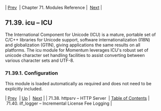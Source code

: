 | [Prev](modules.httpsrv)  | Chapter 71. Modules Reference |  [Next](modules.ilf_logger) |

## 71.39. icu – ICU

<a className="indexterm" name="idp21931840"></a>

The International Component for Unicode (ICU) is a mature, portable set of C/C++ libraries for Unicode support, software internationalization (I18N) and globalization (G11N), giving applications the same results on all platforms. The icu module for Momentum leverages ICU's robust set of unicode character set handling facilities to assist converting between various character sets and UTF-8.

### 71.39.1. Configuration

This module is loaded automatically as required and does not need to be explicitly included.

| [Prev](modules.httpsrv)  | [Up](modules) |  [Next](modules.ilf_logger) |
| 71.38. httpsrv – HTTP Server  | [Table of Contents](index) |  71.40. ilf_logger – Incremental License Fee Logging |

